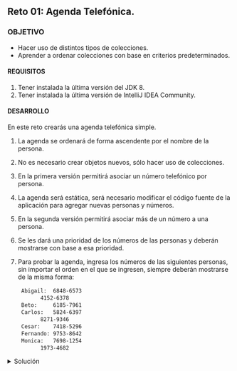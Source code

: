 ## Reto 01: Agenda Telefónica.

### OBJETIVO 

- Hacer uso de distintos tipos de colecciones.
- Aprender a ordenar colecciones con base en criterios predeterminados.

#### REQUISITOS 

1. Tener instalada la última versión del JDK 8.
2. Tener instalada la última versión de IntelliJ IDEA Community.


#### DESARROLLO

En este reto crearás una agenda telefónica simple.

1. La agenda se ordenará de forma ascendente por el nombre de la persona.
2. No es necesario crear objetos nuevos, sólo hacer uso de colecciones.
3. En la primera versión permitirá asociar un número telefónico por persona.
4. La agenda será estática, será necesario modificar el código fuente de la aplicación para agregar nuevas personas y números.
5. En la segunda versión permitirá asociar más de un número a una persona. 
6. Se les dará una prioridad de los números de las personas y deberán mostrarse con base a esa prioridad.
7. Para probar la agenda, ingresa los números de las siguientes personas, sin importar el orden en el que se ingresen, siempre deberán mostrarse de la misma forma:

		Abigail:  6848-6573
			  4152-6378
		Beto:     6185-7961
		Carlos:   5824-6397
			  8271-9346
		Cesar:    7418-5296
		Fernando: 9753-8642
		Monica:   7698-1254
			  1973-4682

<details>
	<summary>Solución</summary>
	

1. En el IDE IntelliJ IDEA, crea un nuevo proyecto llamado **Agenda**.

2. Dentro del proyecto crea un nuevo paquete llamado **org.bedu.java.jse.basico.sesion7.reto1**.

3. Dentro del paquete anterior crea una nueva clase llamada **Agenda** y dentro de esta un método **main**.

4. Para asociar los nombres con los números usaremos una colección de tipo **Map\<String, String\>**. Eso quiere decir que el nombre y el número serán ambos `String`. De las implementaciones de `Map`, usaremos un `TreeMap`, ya que por default ordena sus llaves de forma ascendente:
```java
	Map<String, String> agenda = new TreeMap<>();
```

5. Para la primera versión, colocaremos un nombre y un número de teléfono. Pondremos los nombres en desorden y los asociaremos con un solo número:
```java
	agenda.put("Carlos", "5824-6397");
        agenda.put("Beto", "6185-7961");
        agenda.put("Abigail", "6848-6573");
        agenda.put("César", "7418-5296");
        agenda.put("Mónica", " 7698-1254");
        agenda.put("Fernando", "9753-8642");
```

6. Para imprimir la información, obtendremos las llaves del mapa (los nombres) y lo mostraremos. Una vez que obtengamos la llave, con ella podemos obtener el valor (el número de teléfono) asociado a la misma:
```java
        for(String nombre : agenda.keySet()){
            System.out.println(nombre + ": " + agenda.get(nombre));
        }
```
7. Al ejecutar la aplicación, debemos obtener una salida similar a la siguiente:
![imagen](img/img_01.jpg)

con esto completamos la primera parte del reto.

8. Para la siguiente parte, haremos un cambio en el valor. En vez de usar un `String`, usaremos un `PriorityQueue` de un tipo propio. Esto es para que podamos asignar una prioridad al teléfono. 

Creamos una nueva clase llamada **Telefono** que tenga un **numero** y una **prioridad**. 
```java
	public class Telefono {
	    private final String numero;
	    private final int prioridad;

	    public Telefono(String numero, int prioridad) {
		this.numero = numero;
		this.prioridad = prioridad;
	    }

	    public String getNumero() {
		return numero;
	    }

	    public int getPrioridad() {
		return prioridad;
	    }
	}
```

9. La clase **Telefono** debe implementar la interface **Comparable**, usando la prioridad de los números de teléfono:
```java
	public class Telefono implements Comparable<Telefono> {
	    @Override
	    public int compareTo(Telefono telefono) {
		return this.prioridad - telefono.prioridad;
	    }
	}

```

10. En el método **main**, modificamos la declaración de **agenda**, para que ahora sus valores sean de tipo  **Queue\<Telefono\>()**:
```java
	Map<String, Queue<Telefono>> agenda = new TreeMap<>();
```

11. Ahora, inicializamos el valor de cada uno de los elementos del arreglo como una **PriorityQueue** vacía:
```java
	agenda.put("Carlos", new PriorityQueue<Telefono>());
        agenda.put("Beto", new PriorityQueue<Telefono>());
        agenda.put("Abigail", new PriorityQueue<Telefono>());
        agenda.put("César", new PriorityQueue<Telefono>());
        agenda.put("Mónica", new PriorityQueue<Telefono>());
        agenda.put("Fernando", new PriorityQueue<Telefono>());
```

12. Después, obtenemos esta **PriorityQueue** y le agregamos los números de **Telefono** correspondientes, para eso podemos auxiliarnos del método **Collections.addAll**:
```java
        Collections.addAll(agenda.get("Carlos"), new Telefono("5824-6397", 1), new Telefono("8271-9346", 2));
        Collections.addAll(agenda.get("Beto"), new Telefono("6185-7961", 1));
        Collections.addAll(agenda.get("Abigail"), new Telefono("6848-6573", 1), new Telefono("4152-6378", 2));
        Collections.addAll(agenda.get("César"), new Telefono("7418-5296", 1));
        Collections.addAll(agenda.get("Mónica"), new Telefono("7698-1254", 1), new Telefono("1973-4682", 2));
        Collections.addAll(agenda.get("Fernando"), new Telefono("9753-8642", 1));
```

13. El último paso es mostrar los números asociados. Para esto modificamos el ciclo ***for*** para obtener los elementos de la cola, junto y mostrarlos. El formato quedará algo extraño, pero en la siguiente sesión veremos cómo corregir eso:
```java
	 for (String nombre : agenda.keySet()) {
            Queue<Telefono> telefonos = agenda.get(nombre);

            System.out.print(nombre + ": ");

            Telefono tel = null;

            while ((tel = telefonos.poll()) != null){
                System.out.print("\t" + tel.getNumero() + "\n");
            }
        }
```

14. Al ejecutar la aplicación, debes obtener una salida como la siguiente:

![imagen](img/img_02.jpg)

</details> 



